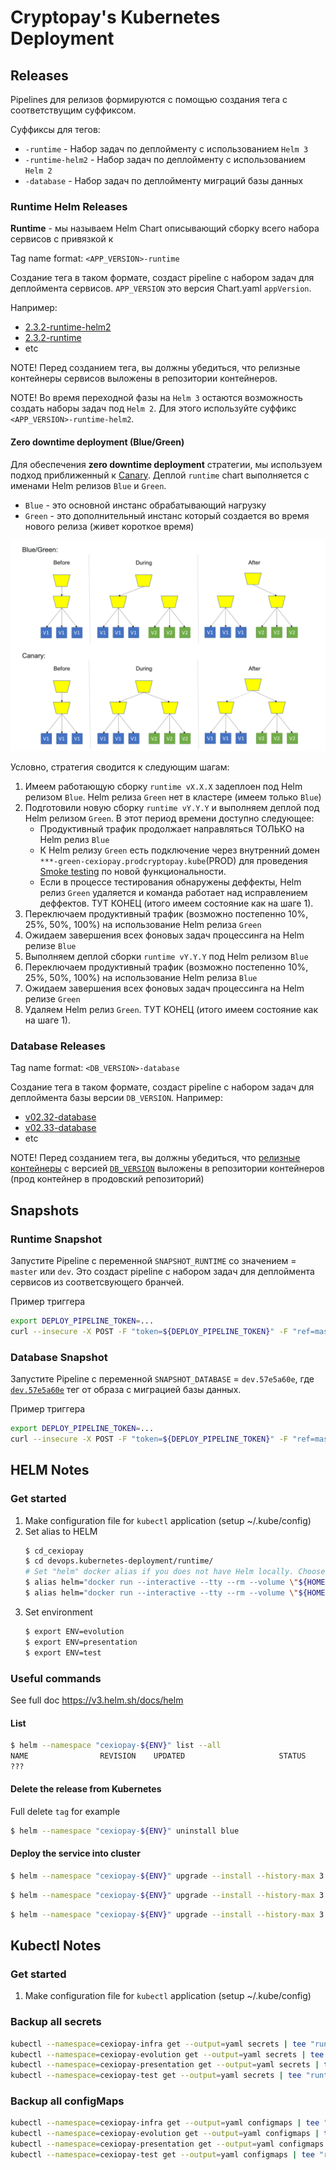 # Cryptopay's Kubernetes Deployment

## Releases

Pipelines для релизов формируются с помощью создания тега с соответствущим суффиксом.

Суффиксы для тегов:

* `-runtime` - Набор задач по деплойменту с использованием `Helm 3`
* `-runtime-helm2` - Набор задач по деплойменту с использованием `Helm 2`
* `-database` -  Набор задач по деплойменту миграций базы данных

### Runtime Helm Releases

**Runtime** - мы называем Helm Chart описывающий сборку всего набора сервисов с привязкой к 

Tag name format: `<APP_VERSION>-runtime`

Создание тега в таком формате, создаст pipeline с набором задач для деплоймента сервисов. `APP_VERSION` это версия Chart.yaml `appVersion`.

Например:
* [2.3.2-runtime-helm2](https://gitlab.wnb:28443/cexiopay/devops/kubernetes-deployment/-/commits/2.3.2-runtime-helm2)
* [2.3.2-runtime](https://gitlab.wnb:28443/cexiopay/devops/kubernetes-deployment/-/tags/2.3.2-runtime)
* etc

NOTE! Перед созданием тега, вы должны убедиться, что релизные контейнеры сервисов выложены в репозитории контейнеров.

NOTE! Во время переходной фазы на `Helm 3` остаются возможность создать наборы задач под `Helm 2`. Для этого используйте суффикс `<APP_VERSION>-runtime-helm2`.

#### Zero downtime deployment (Blue/Green)

Для обеспечения **zero downtime deployment** стратегии, мы используем подход приближенный к [Canary](https://martinfowler.com/bliki/CanaryRelease.html). Деплой `runtime` chart выполняется с именами Helm релизов `Blue` и `Green`.

* `Blue` - это основной инстанс обрабатывающий нагрузку
* `Green` - это дополнительный инстанс который создается во время нового релиза (живет короткое время)

![zero-downtime-deployment-strategy.png](./README.files/zero-downtime-deployment-strategy.png)

Условно, стратегия сводится к следующим шагам:

1. Имеем работающую сборку `runtime vX.X.X` задеплоен под Helm релизом `Blue`. Helm релиза `Green` нет в кластере (имеем только `Blue`)
1. Подготовили новую сборку `runtime vY.Y.Y` и выполняем деплой под Helm релизом `Green`. В этот период времени доступно следующее:
	* Продуктивный трафик продолжает направляться ТОЛЬКО на Helm релиз `Blue`
	* К Helm релизу `Green` есть подключение через внутренний домен `***-green-cexiopay.prodcryptopay.kube`(PROD) для проведения [Smoke testing](https://en.wikipedia.org/wiki/Smoke_testing_(software)) по новой функциональности.
	* Если в процессе тестирования обнаружены деффекты, Helm релиз `Green` удаляется и команда работает над исправлением деффектов. ТУТ КОНЕЦ (итого имеем состояние как на шаге 1).
1. Переключаем продуктивный трафик (возможно постепенно 10%, 25%, 50%, 100%) на использование Helm релиза `Green`
1. Ожидаем завершения всех фоновых задач процессинга на Helm релизе `Blue`
1. Выполняем деплой сборки `runtime vY.Y.Y` под Helm релизом `Blue`
1. Переключаем продуктивный трафик (возможно постепенно 10%, 25%, 50%, 100%) на использование Helm релиза `Blue`
1. Ожидаем завершения всех фоновых задач процессинга на Helm релизе `Green`
1. Удаляем Helm релиз `Green`. ТУТ КОНЕЦ (итого имеем состояние как на шаге 1).


### Database Releases

Tag name format: `<DB_VERSION>-database`

Создание тега в таком формате, создаст pipeline с набором задач для деплоймента базы версии `DB_VERSION`.
Например:
* [v02.32-database](https://gitlab.wnb:28443/cexiopay/devops/kubernetes-deployment/-/tags/v02.32-database)
* [v02.33-database](https://gitlab.wnb:28443/cexiopay/devops/kubernetes-deployment/-/tags/v02.33-database)
* etc

NOTE! Перед созданием тега, вы должны убедиться, что [релизные контейнеры](https://gitlab.wnb:28443/cexiopay/database/pipelines) с версией [`DB_VERSION`](https://gitlab.wnb:28443/cexiopay/database/-/tags) выложены в репозитории контейнеров (прод контейнер в продовский репозиторий)

## Snapshots

### Runtime Snapshot

Запустите Pipeline с переменной `SNAPSHOT_RUNTIME` со значением = `master` или `dev`. Это создаст pipeline с набором задач для деплоймента сервисов из соответсвующего бранчей.

Пример триггера
```bash
export DEPLOY_PIPELINE_TOKEN=...
curl --insecure -X POST -F "token=${DEPLOY_PIPELINE_TOKEN}" -F "ref=master" -F "variables[SNAPSHOT_RUNTIME]=dev" https://gitlab.wnb:28443/api/v4/projects/684/trigger/pipeline
```
### Database Snapshot

Запустите Pipeline с переменной `SNAPSHOT_DATABASE` = `dev.57e5a60e`, где [`dev.57e5a60e`](https://gitlab.wnb:28443/cexiopay/database/pipelines) тег от образа с миграцией базы данных.

Пример триггера
```bash
export DEPLOY_PIPELINE_TOKEN=...
curl --insecure -X POST -F "token=${DEPLOY_PIPELINE_TOKEN}" -F "ref=master" -F "variables[SNAPSHOT_DATABASE]=dev.57e5a60e" https://gitlab.wnb:28443/api/v4/projects/684/trigger/pipeline
```


## HELM Notes

### Get started
1. Make configuration file for `kubectl` application (setup ~/.kube/config)
1. Set alias to HELM
	```bash
	$ cd_cexiopay
	$ cd devops.kubernetes-deployment/runtime/
	# Set "helm" docker alias if you does not have Helm locally. Choose one of following:
	$ alias helm="docker run --interactive --tty --rm --volume \"${HOME}/.kube/config:/root/.kube/config\" --volume \"$(pwd):/apps\" --entrypoint /usr/bin/helm harbor.infra.kube/infra/helm:3"
	$ alias helm="docker run --interactive --tty --rm --volume \"${HOME}/.kube/config:/root/.kube/config\" --volume \"$(pwd):/apps\" alpine/helm:3.2.0"
	```
1. Set environment
	```bash
	$ export ENV=evolution
	$ export ENV=presentation
	$ export ENV=test
	```
### Useful commands
See full doc https://v3.helm.sh/docs/helm

#### List
```bash
$ helm --namespace "cexiopay-${ENV}" list --all
NAME             	REVISION	UPDATED                 	STATUS  	CHART                  	APP VERSION	NAMESPACE
???
```

#### Delete the release from Kubernetes
Full delete `tag` for example
```bash
$ helm --namespace "cexiopay-${ENV}" uninstall blue
```

#### Deploy the service into cluster
```bash
$ helm --namespace "cexiopay-${ENV}" upgrade --install --history-max 3 --values "values-base.yaml" --values "values.${ENV}.yaml" blue .
```

```bash
$ helm --namespace "cexiopay-${ENV}" upgrade --install --history-max 3 --values "values-base.yaml" --values "values.${ENV}.yaml" --set "application.processing.serviceImage=devdocker.infra.kube/cexiopay/cpservice/snapshot" --set "application.processing.tag=2-1-38-hotfix" blue .
```

```bash
$ helm --namespace "cexiopay-${ENV}" upgrade --install --history-max 3 --values "values-base.yaml" --values "values.${ENV}.yaml" --set "application.processing.tag=master" --set "application.api.tag=master" blue .
```


## Kubectl Notes

### Get started
1. Make configuration file for `kubectl` application (setup ~/.kube/config)

### Backup all secrets

```bash
kubectl --namespace=cexiopay-infra get --output=yaml secrets | tee "runtime.secrets/backup$(date '+%Y%m%d%H%M%S')-cexiopay-infra-secrets.yaml"
kubectl --namespace=cexiopay-evolution get --output=yaml secrets | tee "runtime.secrets/backup$(date '+%Y%m%d%H%M%S')-cexiopay-evolution-secrets.yaml"
kubectl --namespace=cexiopay-presentation get --output=yaml secrets | tee "runtime.secrets/backup$(date '+%Y%m%d%H%M%S')-cexiopay-presentation-secrets.yaml"
kubectl --namespace=cexiopay-test get --output=yaml secrets | tee "runtime.secrets/backup$(date '+%Y%m%d%H%M%S')-cexiopay-test-secrets.yaml"
```

### Backup all configMaps

```bash
kubectl --namespace=cexiopay-infra get --output=yaml configmaps | tee "runtime.configmaps/backup$(date '+%Y%m%d%H%M%S')-cexiopay-infra-configmaps.yaml"
kubectl --namespace=cexiopay-evolution get --output=yaml configmaps | tee "runtime.configmaps/backup$(date '+%Y%m%d%H%M%S')-cexiopay-evolution-configmaps.yaml"
kubectl --namespace=cexiopay-presentation get --output=yaml configmaps | tee "runtime.configmaps/backup$(date '+%Y%m%d%H%M%S')-cexiopay-presentation-configmaps.yaml"
kubectl --namespace=cexiopay-test get --output=yaml configmaps | tee "runtime.configmaps/backup$(date '+%Y%m%d%H%M%S')-cexiopay-test-configmaps.yaml"
```
